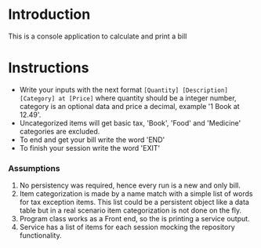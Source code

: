 ﻿# Introduction 
This is a console application to calculate and print a bill

# Instructions
* Write your inputs with the next format ```[Quantity] [Description] [Category] at [Price]``` where quantity should be a integer number, category is an optional data and price a decimal, example '1 Book at 12.49'.
* Uncategorized items will get basic tax, 'Book', 'Food' and 'Medicine' categories are excluded. 
* To end and get your bill write the word 'END'
* To finish your session write the word 'EXIT'

### Assumptions
1. No persistency was required, hence every run is a new and only bill.
2. Item categorization is made by a name match with a simple list of words for tax exception items. This list could be a persistent object like a data table but in a real scenario item categorization is not done on the fly.
3. Program class works as a Front end, so the is printing a service output.
4. Service has a list of items for each session mocking the repository functionality.